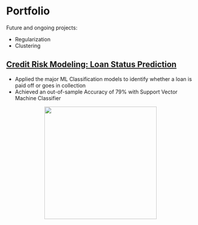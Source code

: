 # Portfolio

Future and ongoing projects:
* Regularization
* Clustering


## [Credit Risk Modeling: Loan Status Prediction](https://github.com/dpiloni/Classification-Project-Loan-Status-Prediction)
* Applied the major ML Classification models to identify whether a loan is paid off or goes in collection 
* Achieved an out-of-sample Accuracy of 79% with Support Vector Machine Classifier

<p align="center">
     <img src="https://user-images.githubusercontent.com/78954578/115143815-c8fcce80-a049-11eb-96d3-ed34c39db710.jpg" width="300" height="300">
     </p>
